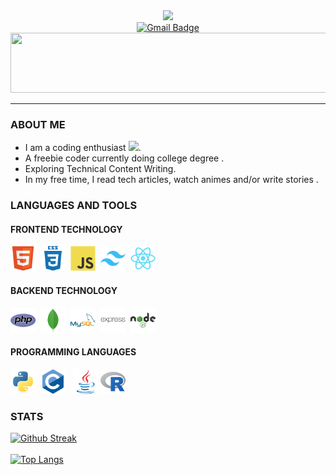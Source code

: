 <!--
**visrm/visrm** is a ✨ _special_ ✨ repository because its `README.md` (this file) appears on your GitHub profile.
-->
<div id="header" align="center">
  <img src="https://media2.giphy.com/media/Y4ak9Ki2GZCbJxAnJD/giphy.gif?cid=6c09b9529c9ac2641712422df7f8ac2a31d6b72e9f1680fc&rid=giphy.gif&ct=g" width="100"/><br/>
</div>
<div id="badges" align="center">
<a href="mailto:xern6852@gmail.com">
 <img src="https://img.shields.io/badge/xern6852@gmail-FF2400?style=for-the-badge&logo=gmail&logoColor=white" alt="Gmail Badge"/>
</a>
</div>

<div align="center">
<img src="https://user-images.githubusercontent.com/61057666/169029838-74df663d-2e62-4d77-bdff-b43f7d63f00f.png" width="600" height="96em" />
</div>

---

###  **ABOUT ME**
- I am a coding enthusiast <img src="https://media.giphy.com/media/WUlplcMpOCEmTGBtBW/giphy.gif" width="30">.
- A freebie coder currently doing college degree .
- Exploring Technical Content Writing.
- In my free time, I read tech articles, watch animes and/or write stories .


###  **LANGUAGES AND TOOLS**
#### FRONTEND TECHNOLOGY 

<div> 
<img src="https://github.com/devicons/devicon/blob/master/icons/html5/html5-original.svg" title="HTML5" alt="HTML" width="40" height="40"/>&nbsp;
<img src="https://github.com/devicons/devicon/blob/master/icons/css3/css3-plain-wordmark.svg" title="CSS3" alt="CSS" width="40" height="40"/>&nbsp;
<img src="https://github.com/devicons/devicon/blob/master/icons/javascript/javascript-original.svg" title="JavaScript" alt="JavaScript" width="40" height="40"/>&nbsp;
<img src="https://github.com/devicons/devicon/blob/master/icons/tailwindcss/tailwindcss-original.svg" title="Tailwindcss" alt="Tailwindcss" width="40" height="40"/>&nbsp;
<img src="https://github.com/devicons/devicon/blob/master/icons/react/react-original.svg" title="React.js" alt="React.js" width="40" height="40"/>&nbsp;
</div>

#### BACKEND TECHNOLOGY 

<div>
<img src="https://github.com/devicons/devicon/blob/master/icons/php/php-original.svg" title="PHP" alt="PHP" width="40" height="40"/>&nbsp;
<img
src="https://github.com/devicons/devicon/blob/master/icons/mongodb/mongodb-original.svg" title="MongoDB" alt="MongoDB" width="40" height="40" />&nbsp;
<img src="https://github.com/devicons/devicon/blob/master/icons/mysql/mysql-original-wordmark.svg" title="Mysql" alt="Mysql" width="40" height="40"/>&nbsp;
<img
src="https://github.com/devicons/devicon/blob/master/icons/express/express-original-wordmark.svg" title="Express.js" alt="Express.js" width="40" height="40" />&nbsp;
<img
src="https://github.com/devicons/devicon/blob/master/icons/nodejs/nodejs-original-wordmark.svg" title="Node.js" alt="Node.js" width="40" height="40" />&nbsp;

</div>

#### PROGRAMMING LANGUAGES 

<div> 
<img 
src="https://github.com/devicons/devicon/blob/master/icons/python/python-original.svg" title="Python" alt="Python" width="40" height="40"/>&nbsp;
<img src="https://github.com/devicons/devicon/blob/master/icons/c/c-original.svg" title="C" alt="C" width="40" height="40"/> &nbsp;
<img src="https://github.com/devicons/devicon/blob/master/icons/java/java-original.svg" title="Java" alt="Java" width="40" height="40"/>
<img src="https://github.com/devicons/devicon/blob/master/icons/r/r-original.svg" title="Mysql" alt="Mysql" width="40" height="40"/>&nbsp;
</div>

###  **STATS**

 [![Github Streak](http://github-readme-streak-stats.herokuapp.com?user=visrm&theme=light)](https://git.io/streak-stats) <br/> <br/>
 [![Top Langs](https://github-readme-stats.vercel.app/api/top-langs/?username=visrm&layout=compact)](https://github.com/visrm/github-readme-stats)
</div>
